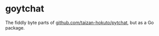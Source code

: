 # goytchat

The fiddly byte parts of [github.com/taizan-hokuto/pytchat](github.com/taizan-hokuto/pytchat), but as a Go package.
